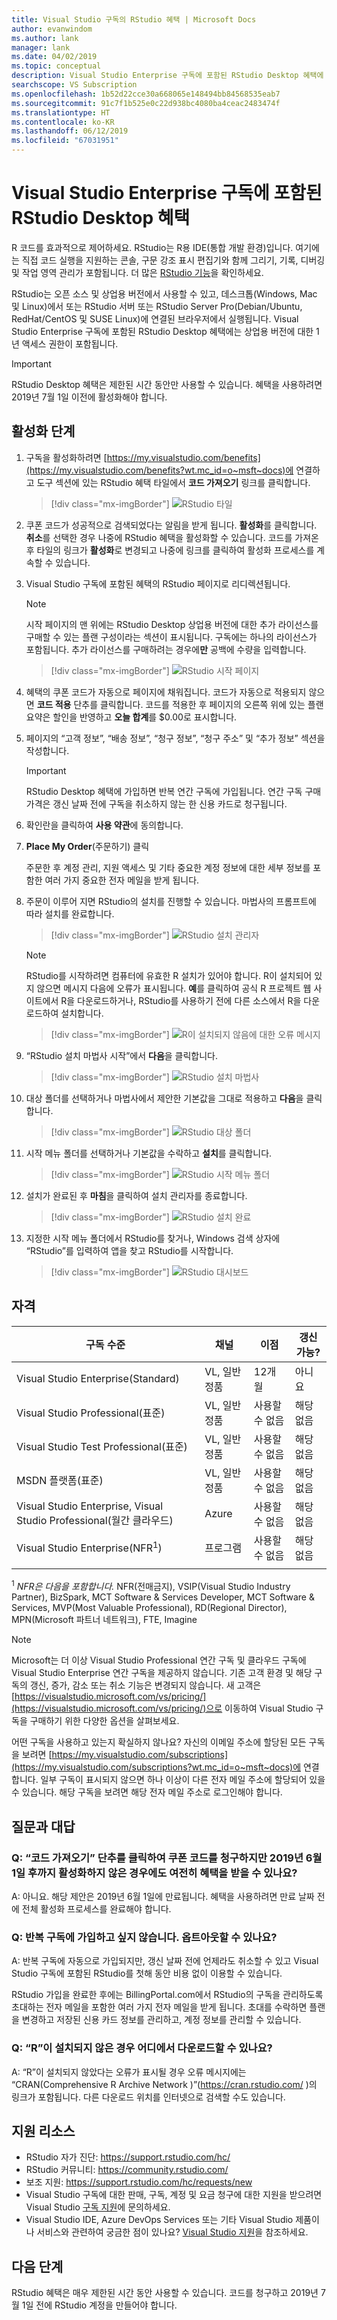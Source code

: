```yaml
---
title: Visual Studio 구독의 RStudio 혜택 | Microsoft Docs
author: evanwindom
ms.author: lank
manager: lank
ms.date: 04/02/2019
ms.topic: conceptual
description: Visual Studio Enterprise 구독에 포함된 RStudio Desktop 혜택에 대해 알아보기
searchscope: VS Subscription
ms.openlocfilehash: 1b52d22cce30a668065e148494bb84568535eab7
ms.sourcegitcommit: 91c7f1b525e0c22d938bc4080ba4ceac2483474f
ms.translationtype: HT
ms.contentlocale: ko-KR
ms.lasthandoff: 06/12/2019
ms.locfileid: "67031951"
---
```

# <a name="the-rstudio-desktop-benefit-included-in-visual-studio-enterprise-subscriptions"></a>Visual Studio Enterprise 구독에 포함된 RStudio Desktop 혜택

R 코드를 효과적으로 제어하세요.  RStudio는 R용 IDE(통합 개발 환경)입니다. 여기에는 직접 코드 실행을 지원하는 콘솔, 구문 강조 표시 편집기와 함께 그리기, 기록, 디버깅 및 작업 영역 관리가 포함됩니다. 더 많은 [RStudio 기능](https://www.rstudio.com/products/rstudio/features/)을 확인하세요.

RStudio는 오픈 소스 및 상업용 버전에서 사용할 수 있고, 데스크톱(Windows, Mac 및 Linux)에서 또는 RStudio 서버 또는 RStudio Server Pro(Debian/Ubuntu, RedHat/CentOS 및 SUSE Linux)에 연결된 브라우저에서 실행됩니다.  Visual Studio Enterprise 구독에 포함된 RStudio Desktop 혜택에는 상업용 버전에 대한 1년 액세스 권한이 포함됩니다.

> [!IMPORTANT]
> RStudio Desktop 혜택은 제한된 시간 동안만 사용할 수 있습니다.  혜택을 사용하려면 2019년 7월 1일 이전에 활성화해야 합니다.

## <a name="activation-steps"></a>활성화 단계
1. 구독을 활성화하려면 [https://my.visualstudio.com/benefits](https://my.visualstudio.com/benefits?wt.mc_id=o~msft~docs)에 연결하고 도구 섹션에 있는 RStudio 혜택 타일에서 **코드 가져오기** 링크를 클릭합니다.
   > [!div class="mx-imgBorder"]
   > ![RStudio 타일](_img/vs-rstudio/vs-rstudio-tile.png)

2. 쿠폰 코드가 성공적으로 검색되었다는 알림을 받게 됩니다.  **활성화**를 클릭합니다.  **취소**를 선택한 경우 나중에 RStudio 혜택을 활성화할 수 있습니다.  코드를 가져온 후 타일의 링크가 **활성화**로 변경되고 나중에 링크를 클릭하여 활성화 프로세스를 계속할 수 있습니다.

3. Visual Studio 구독에 포함된 혜택의 RStudio 페이지로 리디렉션됩니다.

    > [!NOTE]
    > 시작 페이지의 맨 위에는 RStudio Desktop 상업용 버전에 대한 추가 라이선스를 구매할 수 있는 플랜 구성이라는 섹션이 표시됩니다.  구독에는 하나의 라이선스가 포함됩니다.  추가 라이선스를 구매하려는 경우에**만** 공백에 수량을 입력합니다.

    > [!div class="mx-imgBorder"]
    > ![RStudio 시작 페이지](_img/vs-rstudio/vs-rstudio-landing-page.png)

4. 혜택의 쿠폰 코드가 자동으로 페이지에 채워집니다.  코드가 자동으로 적용되지 않으면 **코드 적용** 단추를 클릭합니다. 코드를 적용한 후 페이지의 오른쪽 위에 있는 플랜 요약은 할인을 반영하고 **오늘 합계**를 $0.00로 표시합니다.

5. 페이지의 “고객 정보”, “배송 정보”, “청구 정보”, “청구 주소” 및 “추가 정보” 섹션을 작성합니다.

    > [!IMPORTANT]
    > RStudio Desktop 혜택에 가입하면 반복 연간 구독에 가입됩니다.  연간 구독 구매 가격은 갱신 날짜 전에 구독을 취소하지 않는 한 신용 카드로 청구됩니다.

6. 확인란을 클릭하여 **사용 약관**에 동의합니다.

7. **Place My Order**(주문하기) 클릭

    주문한 후 계정 관리, 지원 액세스 및 기타 중요한 계정 정보에 대한 세부 정보를 포함한 여러 가지 중요한 전자 메일을 받게 됩니다.

8. 주문이 이루어 지면 RStudio의 설치를 진행할 수 있습니다.  마법사의 프롬프트에 따라 설치를 완료합니다.

    > [!div class="mx-imgBorder"]
    > ![RStudio 설치 관리자](_img/vs-rstudio/vs-rstudio-installer.png)

    > [!NOTE]
    > RStudio를 시작하려면 컴퓨터에 유효한 R 설치가 있어야 합니다.  R이 설치되어 있지 않으면 메시지 다음에 오류가 표시됩니다.  **예**를 클릭하여 공식 R 프로젝트 웹 사이트에서 R을 다운로드하거나, RStudio를 사용하기 전에 다른 소스에서 R을 다운로드하여 설치합니다.

   > [!div class="mx-imgBorder"]
   > ![R이 설치되지 않음에 대한 오류 메시지](_img/vs-rstudio/vs-rstudio-not-installed.png)

9. “RStudio 설치 마법사 시작”에서 **다음**을 클릭합니다.

    > [!div class="mx-imgBorder"]
    > ![RStudio 설치 마법사](_img/vs-rstudio/vs-rstudio-wizard.png)

10. 대상 폴더를 선택하거나 마법사에서 제안한 기본값을 그대로 적용하고 **다음**을 클릭합니다.
    > [!div class="mx-imgBorder"]
    > ![RStudio 대상 폴더](_img/vs-rstudio/vs-rstudio-destination.png)

11. 시작 메뉴 폴더를 선택하거나 기본값을 수락하고 **설치**를 클릭합니다.
    > [!div class="mx-imgBorder"]
    > ![RStudio 시작 메뉴 폴더](_img/vs-rstudio/vs-rstudio-start-folder.png)

12. 설치가 완료된 후 **마침**을 클릭하여 설치 관리자를 종료합니다.
    > [!div class="mx-imgBorder"]
    > ![RStudio 설치 완료](_img/vs-rstudio/vs-rstudio-complete.png)

13. 지정한 시작 메뉴 폴더에서 RStudio를 찾거나, Windows 검색 상자에 “RStudio”를 입력하여 앱을 찾고 RStudio를 시작합니다.
    > [!div class="mx-imgBorder"]
    > ![RStudio 대시보드](_img/vs-rstudio/vs-rstudio-dashboard.png)

## <a name="eligibility"></a>자격

|                          구독 수준                          |     채널      |    이점    |   갱신 가능?   |
|----------------------------------------------------------------------|-------------------|---------------|----------------|
|          Visual Studio Enterprise(Standard)           | VL, 일반 정품 |   12개월    | 아니요|
|         Visual Studio Professional(표준)          | VL, 일반 정품 |   사용할 수 없음    | 해당 없음 |
|              Visual Studio Test Professional(표준)              |    VL, 일반 정품     |   사용할 수 없음    | 해당 없음 |
|                      MSDN 플랫폼(표준)                       |    VL, 일반 정품     |   사용할 수 없음   | 해당 없음 |
| Visual Studio Enterprise, Visual Studio Professional(월간 클라우드) |       Azure       | 사용할 수 없음 |       해당 없음       |
|             Visual Studio Enterprise(NFR<sup>1</sup>)              |      프로그램      | 사용할 수 없음 |       해당 없음       |
||

<sup>1</sup>  *NFR은 다음을 포함합니다.* NFR(전매금지), VSIP(Visual Studio Industry Partner), BizSpark, MCT Software & Services Developer, MCT Software & Services, MVP(Most Valuable Professional), RD(Regional Director), MPN(Microsoft 파트너 네트워크), FTE, Imagine

> [!NOTE]
> Microsoft는 더 이상 Visual Studio Professional 연간 구독 및 클라우드 구독에 Visual Studio Enterprise 연간 구독을 제공하지 않습니다. 기존 고객 환경 및 해당 구독의 갱신, 증가, 감소 또는 취소 기능은 변경되지 않습니다. 새 고객은 [https://visualstudio.microsoft.com/vs/pricing/](https://visualstudio.microsoft.com/vs/pricing/)으로 이동하여 Visual Studio 구독을 구매하기 위한 다양한 옵션을 살펴보세요.

어떤 구독을 사용하고 있는지 확실하지 않나요?  자신의 이메일 주소에 할당된 모든 구독을 보려면 [https://my.visualstudio.com/subscriptions](https://my.visualstudio.com/subscriptions?wt.mc_id=o~msft~docs)에 연결합니다. 일부 구독이 표시되지 않으면 하나 이상이 다른 전자 메일 주소에 할당되어 있을 수 있습니다.  해당 구독을 보려면 해당 전자 메일 주소로 로그인해야 합니다.

## <a name="frequently-asked-questions"></a>질문과 대답

### <a name="q-if-i-claim-my-coupon-code-by-clicking-on-the-get-code-button-but-i-dont-activate-until-after-june-1-2019-will-i-still-be-able-to-use-the-benefit"></a>Q: “코드 가져오기” 단추를 클릭하여 쿠폰 코드를 청구하지만 2019년 6월 1일 후까지 활성화하지 않은 경우에도 여전히 혜택을 받을 수 있나요?

A:  아니요.  해당 제안은 2019년 6월 1일에 만료됩니다. 혜택을 사용하려면 만료 날짜 전에 전체 활성화 프로세스를 완료해야 합니다.

### <a name="q-i-dont-want-to-sign-up-for-a-recurring-subscription--can-i-opt-out"></a>Q: 반복 구독에 가입하고 싶지 않습니다.  옵트아웃할 수 있나요?

A:  반복 구독에 자동으로 가입되지만, 갱신 날짜 전에 언제라도 취소할 수 있고 Visual Studio 구독에 포함된 RStudio를 첫해 동안 비용 없이 이용할 수 있습니다.

RStudio 가입을 완료한 후에는 BillingPortal.com에서 RStudio의 구독을 관리하도록 초대하는 전자 메일을 포함한 여러 가지 전자 메일을 받게 됩니다.  초대를 수락하면 플랜을 변경하고 저장된 신용 카드 정보를 관리하고, 계정 정보를 관리할 수 있습니다.

### <a name="q--if-i-dont-have-r-installed-where-can-i-get-it"></a>Q:  “R”이 설치되지 않은 경우 어디에서 다운로드할 수 있나요?

A:  “R”이 설치되지 않았다는 오류가 표시될 경우 오류 메시지에는 “CRAN(Comprehensive R Archive Network )”(https://cran.rstudio.com/ )의 링크가 포함됩니다.  다른 다운로드 위치를 인터넷으로 검색할 수도 있습니다.

## <a name="support-resources"></a>지원 리소스

- RStudio 자가 진단: https://support.rstudio.com/hc/
- RStudio 커뮤니티: https://community.rstudio.com/
- 보조 지원: https://support.rstudio.com/hc/requests/new
- Visual Studio 구독에 대한 판매, 구독, 계정 및 요금 청구에 대한 지원을 받으려면 Visual Studio [구독 지원](https://visualstudio.microsoft.com/subscriptions/support/)에 문의하세요.
- Visual Studio IDE, Azure DevOps Services 또는 기타 Visual Studio 제품이나 서비스와 관련하여 궁금한 점이 있나요?  [Visual Studio 지원](https://visualstudio.microsoft.com/support/)을 참조하세요.

## <a name="next-steps"></a>다음 단계

RStudio 혜택은 매우 제한된 시간 동안 사용할 수 있습니다.  코드를 청구하고 2019년 7월 1일 전에 RStudio 계정을 만들어야 합니다.
